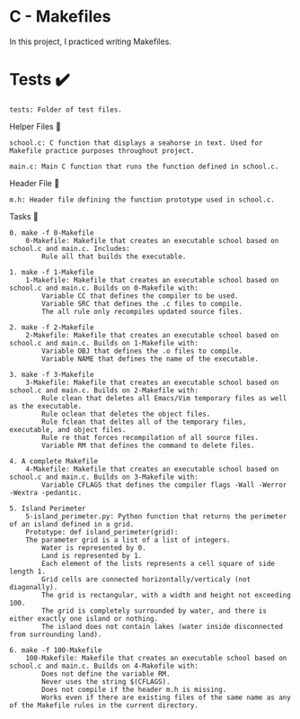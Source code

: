 # C - Makefiles

In this project, I practiced writing Makefiles.
# Tests ✔️

    tests: Folder of test files.

Helper Files 🙌

    school.c: C function that displays a seahorse in text. Used for Makefile practice purposes throughout project.

    main.c: Main C function that runs the function defined in school.c.

Header File 📁

    m.h: Header file defining the function prototype used in school.c.

Tasks 📃

    0. make -f 0-Makefile
        0-Makefile: Makefile that creates an executable school based on school.c and main.c. Includes:
            Rule all that builds the executable.

    1. make -f 1-Makefile
        1-Makefile: Makefile that creates an executable school based on school.c and main.c. Builds on 0-Makefile with:
            Variable CC that defines the compiler to be used.
            Variable SRC that defines the .c files to compile.
            The all rule only recompiles updated source files.

    2. make -f 2-Makefile
        2-Makefile: Makefile that creates an executable school based on school.c and main.c. Builds on 1-Makefile with:
            Variable OBJ that defines the .o files to compile.
            Variable NAME that defines the name of the executable.

    3. make -f 3-Makefile
        3-Makefile: Makefile that creates an executable school based on school.c and main.c. Builds on 2-Makefile with:
            Rule clean that deletes all Emacs/Vim temporary files as well as the executable.
            Rule oclean that deletes the object files.
            Rule fclean that deltes all of the temporary files, executable, and object files.
            Rule re that forces recompilation of all source files.
            Variable RM that defines the command to delete files.

    4. A complete Makefile
        4-Makefile: Makefile that creates an executable school based on school.c and main.c. Builds on 3-Makefile with:
            Variable CFLAGS that defines the compiler flags -Wall -Werror -Wextra -pedantic.

    5. Island Perimeter
        5-island_perimeter.py: Python function that returns the perimeter of an island defined in a grid.
        Prototype: def island_perimeter(grid):
        The parameter grid is a list of a list of integers.
            Water is represented by 0.
            Land is represented by 1.
            Each element of the lists represents a cell square of side length 1.
            Grid cells are connected horizontally/verticaly (not diagonally).
            The grid is rectangular, with a width and height not exceeding 100.
            The grid is completely surrounded by water, and there is either exactly one island or nothing.
            The island does not contain lakes (water inside disconnected from surrounding land).

    6. make -f 100-Makefile
        100-Makefile: Makefile that creates an executable school based on school.c and main.c. Builds on 4-Makefile with:
            Does not define the variable RM.
            Never uses the string $(CFLAGS).
            Does not compile if the header m.h is missing.
            Works even if there are existing files of the same name as any of the Makefile rules in the current directory.

